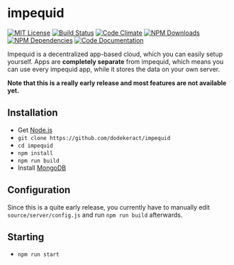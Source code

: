 # impequid

[![MIT License](https://img.shields.io/badge/license-MIT-blue.svg)](http://opensource.org/licenses/MIT)
[![Build Status](https://api.travis-ci.org/dodekeract/impequid.svg)](https://travis-ci.org/dodekeract/impequid/)
[![Code Climate](https://codeclimate.com/github/dodekeract/impequid/badges/gpa.svg)](https://codeclimate.com/github/dodekeract/impequid)
[![NPM Downloads](https://img.shields.io/npm/dm/impequid.svg)](https://npmjs.com/package/impequid)
[![NPM Dependencies](https://david-dm.org/dodekeract/impequid.png)](https://npmjs.com/package/impequid)
[![Code Documentation](https://inch-ci.org/github/dodekeract/impequid.svg)](https://inch-ci.org/github/dodekeract/impequid)

Impequid is a decentralized app-based cloud, which you can easily setup yourself. Apps are **completely separate** from impequid, which means you can use every impequid app, while it stores the data on your own server.

**Note that this is a really early release and most features are not available yet.**

## Installation

- Get [Node.js](https://nodejs.org)
- `git clone https://github.com/dodekeract/impequid`
- `cd impequid`
- `npm install`
- `npm run build`
- Install [MongoDB](https://mongodb.com)

## Configuration

Since this is a quite early release, you currently have to manually edit `source/server/config.js` and run `npm run build` afterwards.

## Starting

- `npm run start`
